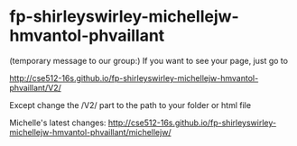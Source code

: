# fp-shirleyswirley-michellejw-hmvantol-phvaillant

(temporary message to our group:)
If you want to see your page, just go to

http://cse512-16s.github.io/fp-shirleyswirley-michellejw-hmvantol-phvaillant/V2/

Except change the /V2/ part to the path to your folder or html file


Michelle's latest changes:
http://cse512-16s.github.io/fp-shirleyswirley-michellejw-hmvantol-phvaillant/michellejw/
